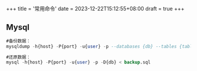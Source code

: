 +++
title = '常用命令'
date = 2023-12-22T15:12:55+08:00
draft = true
+++

## Mysql

```SQL
#备份数据：
mysqldump -h{host} -P{port} -u{user} -p --databases {db} --tables {table1} --tables {table2} > ./backup.sql

#还原数据：
mysql -h{host} -P{port} -u{user} -p -D{db} < backup.sql
```